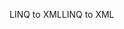 <span data-ttu-id="73559-101">LINQ to XML</span><span class="sxs-lookup"><span data-stu-id="73559-101">LINQ to XML</span></span>